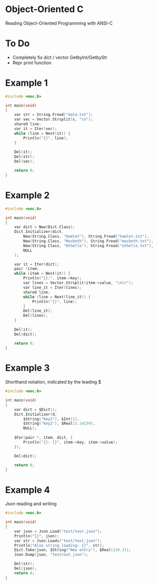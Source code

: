 # Object-Oriented C
Reading Object-Oriented Programming with ANSI-C


# To Do
* Completely fix dict / vector GetbyInt/GetbyStr
* Repr print function

# Example 1
```C
#include <ooc.h>

int main(void)
{
	var str = String.Fread("data.txt");
	var vec = Vector.Strsplit(s, "\n");
	shared line;
	var it = Iter(vec);
	while (line = Next(it)) {
		Println("{}", line);
	}
	
	Del(it);
	Del(str);
	Del(vec);

	return 0;
}
```

# Example 2
```C
#include <ooc.h>

int main(void)
{
	var dict = New(Dict.Class);
	Dict.Initializer(dict,
		New(String.Class, "Hamlet"), String.Fread("hamlet.txt"),
		New(String.Class, "Macbeth"), String.Fread("macbeth.txt"),
		New(String.Class, "Othello"), String.Fread("othello.txt"),
		NULL
	);

	var it = Iter(dict);
	pair *item;
	while (item = Next(it)) {
		Println("{}:", item->key);
		var lines = Vector.Strsplit(item->value, "\n\r");
		var line_it = Iter(lines);
		shared line;
		while (line = Next(line_it)) {
			Println("{}", line);
		}
		Del(line_it);
		Del(lines);
	}
	
	Del(it);
	Del(dict);

	return 0;
}
```

# Example 3
Shorthand notation, indicated by the leading $
```C
#include <ooc.h>

int main(void)
{
	var dict = $Dict();
	Dict.Initializer(d,
		$String("Key1"), $Int(1),
		$String("Key2"), $Real(3.14159),
		NULL);
	
	$For(pair *, item, dict, {
		Println("{}: {}", item->key, item->value);
	});

	Del(dict);

	return 0;
}
```

# Example 4
Json reading and writing
```C
#include <ooc.h>

int main(void)
{
	var json = Json.Load("test/test.json");
	Println("{}", json);
	var str = Json.Loads("test/test.json");
	Println("Also string loading: {}", str);
	Dict.Take(json, $String("New entry"), $Real(134.3));
	Json.Dump(json, "test/out.json");

	Del(str);
	Del(json);
	return 0;
}
```

